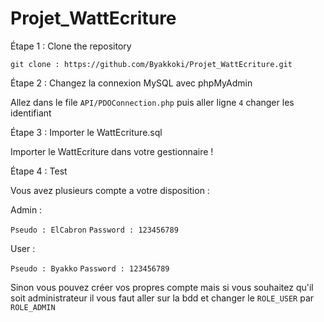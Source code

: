 # Projet_WattEcriture

Étape 1 : Clone the repository

`git clone : https://github.com/Byakkoki/Projet_WattEcriture.git`

Étape 2 : Changez la connexion MySQL avec phpMyAdmin

Allez dans le file `API/PDOConnection.php` puis aller ligne `4` changer les identifiant

Étape 3 : Importer le WattEcriture.sql

Importer le WattEcriture dans votre gestionnaire !

Étape 4 : Test

Vous avez plusieurs compte a votre disposition :

Admin :

`Pseudo : ElCabron`
`Password : 123456789`

User :

`Pseudo : Byakko`
`Password : 123456789`

Sinon vous pouvez créer vos propres compte mais si vous souhaitez qu'il soit administrateur il vous faut aller sur la bdd
et changer le `ROLE_USER` par `ROLE_ADMIN`